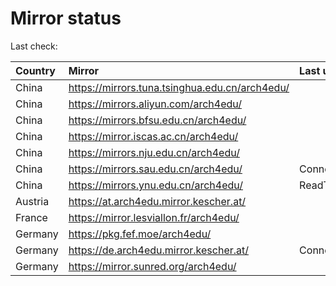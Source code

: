 <script src="./time.js"></script>
# Mirror status
Last check: <script type="text/javascript">localize(1681222637.1700714);</script>

|Country|Mirror|Last update|
|:------|:-----|:----------|
|China|https://mirrors.tuna.tsinghua.edu.cn/arch4edu/|<script type="text/javascript">localize(1681194647);</script>|
|China|https://mirrors.aliyun.com/arch4edu/|<script type="text/javascript">localize(1681064937);</script>|
|China|https://mirrors.bfsu.edu.cn/arch4edu/|<script type="text/javascript">localize(1681194647);</script>|
|China|https://mirror.iscas.ac.cn/arch4edu/|<script type="text/javascript">localize(1681194647);</script>|
|China|https://mirrors.nju.edu.cn/arch4edu/|<script type="text/javascript">localize(1681194647);</script>|
|China|https://mirrors.sau.edu.cn/arch4edu/|ConnectionError|
|China|https://mirrors.ynu.edu.cn/arch4edu/|ReadTimeout|
|Austria|https://at.arch4edu.mirror.kescher.at/|<script type="text/javascript">localize(1681194647);</script>|
|France|https://mirror.lesviallon.fr/arch4edu/|<script type="text/javascript">localize(1681194647);</script>|
|Germany|https://pkg.fef.moe/arch4edu/|<script type="text/javascript">localize(1681194647);</script>|
|Germany|https://de.arch4edu.mirror.kescher.at/|ConnectionError|
|Germany|https://mirror.sunred.org/arch4edu/|<script type="text/javascript">localize(1681194647);</script>|

<script src="./tablefilter/tablefilter.js"></script>
<script src="./table.js"></script>